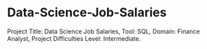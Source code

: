 # Data-Science-Job-Salaries
Project Title: Data Science Job Salaries,    Tool: SQL,     Domain: Finance Analyst,     Project Difficulties Level: Intermediate.
